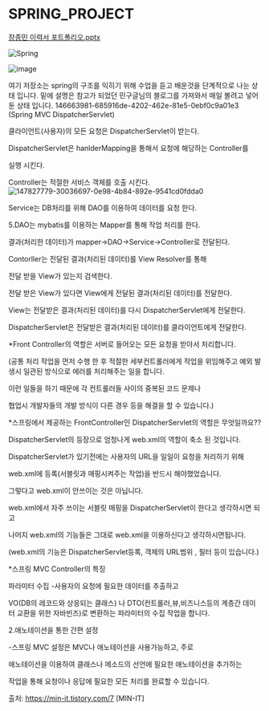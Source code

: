 # SPRING_PROJECT
[장종민 이력서 포트폴리오.pptx](https://github.com/kobyjang/-SPRING_PROJECT/files/7796415/default.pptx)

![Spring](https://user-images.githubusercontent.com/91588946/147828126-4de89d37-a76e-430e-ace0-f8d0e872d25d.jpg)





![image](https://user-images.githubusercontent.com/91588946/147827779-30036697-0e98-4b84-892e-9541cd0fdda0.png)

여기 저장소는 spring의 구조를 익히기 위해 수업을 듣고 배운것을 단계적으로 나눈 상태 입니다.
밑에 설명은 참고가 되었던 민구글님의 블로그를 가져와서 매일 볼려고 넣어둔 상태 입니다.
146663981-685916de-4202-462e-81e5-0ebf0c9a01e3 (Spring MVC DispatcherServlet)

클라이언트(사용자)의 모든 요청은 DispatcherServlet이 받는다.

DispatcherServlet은 hanlderMapping을 통해서 요청에 해당하는 Controller를

실행 시킨다.

Controller는 적절한 서비스 객체를 호출 시킨다.
![147827779-30036697-0e98-4b84-892e-9541cd0fdda0](https://user-images.githubusercontent.com/91588946/147827786-72f4c43c-c450-415a-9967-4b14b5dcccaa.png)

Service는 DB처리를 위해 DAO를 이용하여 데이터를 요청 한다.

5.DAO는 mybatis를 이용하는 Mapper를 통해 작업 처리를 한다.

결과(처리한 데이터)가 mapper->DAO->Service->Controller로 전달된다.

Contorller는 전달된 결과(처리된 데이터)를 View Resolver를 통해

전달 받을 View가 있는지 검색한다.

전달 받은 View가 있다면 View에게 전달된 결과(처리된 데이터)를 전달한다.

View는 전달받은 결과(처리된 데이터)를 다시 DispatcherServlet에게 전달한다.

DispatcherServlet은 전달받은 결과(처리된 데이터)를 클라이언트에게 전달한다.

*Front Controller의 역할은 서버로 들어오는 모든 요청을 받아서 처리합니다.

(공통 처리 작업을 먼저 수행 한 후 적절한 세부컨트롤러에게 작업을 위임해주고 예외 발생시 일관된 방식으로 에러를 처리해주는 일을 합니다.

이런 일들을 하기 때문에 각 컨트롤러들 사이의 중복된 코드 문제나

협업시 개발자들의 개발 방식이 다른 경우 등을 해결을 할 수 있습니다.)

*스프링에서 제공하는 FrontController인 DispatcherServlet의 역할은 무엇일까요??

DispatcherServlet의 등장으로 엄청나게 web.xml의 역할이 축소 된 것입니다.

DispatcherServlet가 있기전에는 사용자의 URL을 일일이 요청을 처리하기 위해

web.xml에 등록(서블릿과 매핑시켜주는 작업)을 반드시 해야했었습니다.

그렇다고 web.xml이 안쓰이는 것은 아닙니다.

web.xml에서 자주 쓰이는 서블릿 매핑을 DispatcherServlet이 한다고 생각하시면 되고

나머지 web.xml의 기능들은 그대로 web.xml을 이용하신다고 생각하시면됩니다.

(web.xml의 기능은 DispatcherServlet등록, 객체의 URL범위 , 필터 등이 있습니다.)

*스프링 MVC Controller의 특징

파라미터 수집
-사용자의 요청에 필요한 데이터를 추출하고

VO(DB의 레코드와 상응되는 클래스) 나 DTO(컨트롤러,뷰,비즈니스등의 계층간 데이터 교환을 위한 자바빈즈)로 변환하는 파라미터의 수집 작업을 합니다.

2.애노테이션을 통한 간편 설정

-스프링 MVC 설정은 MVC나 애노테이션을 사용가능하고, 주로

애노테이션을 이용하여 클래스나 메소드의 선언에 필요한 애노테이션을 추가하는

작업을 통해 요청이나 응답에 필요한 모든 처리를 완료할 수 있습니다.

출처: https://min-it.tistory.com/7 [MIN-IT]

